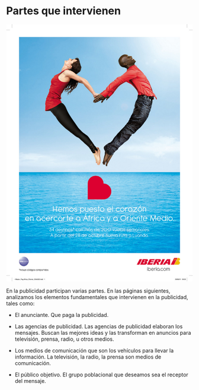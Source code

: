 # Partes que intervienen


[![Iberia. Licencia Creative Commons 4.0 by](img/Iberia.jpg "Iberia")](https://goo.gl/XVzTtg)

En la publicidad participan varias partes. En las páginas siguientes, analizamos los elementos fundamentales que intervienen en la publicidad, tales como:


*   El anunciante. Que paga la publicidad.
    
*   Las agencias de publicidad. Las agencias de publicidad elaboran los mensajes. Buscan las mejores ideas y las transforman en anuncios para televisión, prensa, radio, u otros medios.
    
*   Los medios de comunicación que son los vehículos para llevar la información. La televisión, la radio, la prensa son medios de comunicación.
    
*   El público objetivo. El grupo poblacional que deseamos sea el receptor del mensaje.
    

